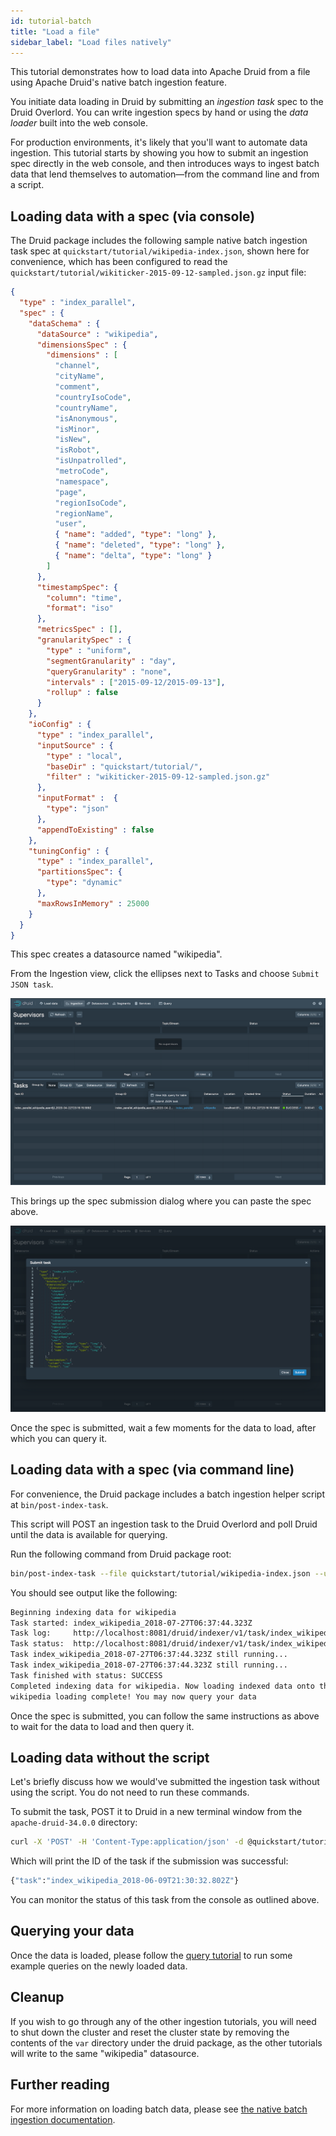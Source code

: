 ```yaml
---
id: tutorial-batch
title: "Load a file"
sidebar_label: "Load files natively"
---
```


<!--
  ~ Licensed to the Apache Software Foundation (ASF) under one
  ~ or more contributor license agreements.  See the NOTICE file
  ~ distributed with this work for additional information
  ~ regarding copyright ownership.  The ASF licenses this file
  ~ to you under the Apache License, Version 2.0 (the
  ~ "License"); you may not use this file except in compliance
  ~ with the License.  You may obtain a copy of the License at
  ~
  ~   http://www.apache.org/licenses/LICENSE-2.0
  ~
  ~ Unless required by applicable law or agreed to in writing,
  ~ software distributed under the License is distributed on an
  ~ "AS IS" BASIS, WITHOUT WARRANTIES OR CONDITIONS OF ANY
  ~ KIND, either express or implied.  See the License for the
  ~ specific language governing permissions and limitations
  ~ under the License.
  -->


This tutorial demonstrates how to load data into Apache Druid from a file using Apache Druid's native batch ingestion feature.

You initiate data loading in Druid by submitting an *ingestion task* spec to the Druid Overlord. You can write ingestion 
specs by hand or using the _data loader_ built into the web console. 

For production environments, it's likely that you'll want to automate data ingestion. This tutorial starts by showing
you how to submit an ingestion spec directly in the web console, and then introduces ways to ingest batch data that
lend themselves to automation&mdash;from the command line and from a script. 

## Loading data with a spec (via console)

The Druid package includes the following sample native batch ingestion task spec at `quickstart/tutorial/wikipedia-index.json`, shown here for convenience,
which has been configured to read the `quickstart/tutorial/wikiticker-2015-09-12-sampled.json.gz` input file:

```json
{
  "type" : "index_parallel",
  "spec" : {
    "dataSchema" : {
      "dataSource" : "wikipedia",
      "dimensionsSpec" : {
        "dimensions" : [
          "channel",
          "cityName",
          "comment",
          "countryIsoCode",
          "countryName",
          "isAnonymous",
          "isMinor",
          "isNew",
          "isRobot",
          "isUnpatrolled",
          "metroCode",
          "namespace",
          "page",
          "regionIsoCode",
          "regionName",
          "user",
          { "name": "added", "type": "long" },
          { "name": "deleted", "type": "long" },
          { "name": "delta", "type": "long" }
        ]
      },
      "timestampSpec": {
        "column": "time",
        "format": "iso"
      },
      "metricsSpec" : [],
      "granularitySpec" : {
        "type" : "uniform",
        "segmentGranularity" : "day",
        "queryGranularity" : "none",
        "intervals" : ["2015-09-12/2015-09-13"],
        "rollup" : false
      }
    },
    "ioConfig" : {
      "type" : "index_parallel",
      "inputSource" : {
        "type" : "local",
        "baseDir" : "quickstart/tutorial/",
        "filter" : "wikiticker-2015-09-12-sampled.json.gz"
      },
      "inputFormat" :  {
        "type": "json"
      },
      "appendToExisting" : false
    },
    "tuningConfig" : {
      "type" : "index_parallel",
      "partitionsSpec": {
        "type": "dynamic"
      },
      "maxRowsInMemory" : 25000
    }
  }
}
```

This spec creates a datasource named "wikipedia".

From the Ingestion view, click the ellipses next to Tasks and choose `Submit JSON task`.

![Tasks view add task](../assets/tutorial-batch-submit-task-01.png "Tasks view add task")

This brings up the spec submission dialog where you can paste the spec above.

![Query view](../assets/tutorial-batch-submit-task-02.png "Query view")

Once the spec is submitted, wait a few moments for the data to load, after which you can query it.


## Loading data with a spec (via command line)

For convenience, the Druid package includes a batch ingestion helper script at `bin/post-index-task`.

This script will POST an ingestion task to the Druid Overlord and poll Druid until the data is available for querying.

Run the following command from Druid package root:

```bash
bin/post-index-task --file quickstart/tutorial/wikipedia-index.json --url http://localhost:8081
```

You should see output like the following:

```bash
Beginning indexing data for wikipedia
Task started: index_wikipedia_2018-07-27T06:37:44.323Z
Task log:     http://localhost:8081/druid/indexer/v1/task/index_wikipedia_2018-07-27T06:37:44.323Z/log
Task status:  http://localhost:8081/druid/indexer/v1/task/index_wikipedia_2018-07-27T06:37:44.323Z/status
Task index_wikipedia_2018-07-27T06:37:44.323Z still running...
Task index_wikipedia_2018-07-27T06:37:44.323Z still running...
Task finished with status: SUCCESS
Completed indexing data for wikipedia. Now loading indexed data onto the cluster...
wikipedia loading complete! You may now query your data
```

Once the spec is submitted, you can follow the same instructions as above to wait for the data to load and then query it.


## Loading data without the script

Let's briefly discuss how we would've submitted the ingestion task without using the script. You do not need to run these commands.

To submit the task, POST it to Druid in a new terminal window from the `apache-druid-34.0.0` directory:

```bash
curl -X 'POST' -H 'Content-Type:application/json' -d @quickstart/tutorial/wikipedia-index.json http://localhost:8081/druid/indexer/v1/task
```

Which will print the ID of the task if the submission was successful:

```bash
{"task":"index_wikipedia_2018-06-09T21:30:32.802Z"}
```

You can monitor the status of this task from the console as outlined above.


## Querying your data

Once the data is loaded, please follow the [query tutorial](../tutorials/tutorial-query.md) to run some example queries on the newly loaded data.


## Cleanup

If you wish to go through any of the other ingestion tutorials, you will need to shut down the cluster and reset the cluster state by removing the contents of the `var` directory under the druid package, as the other tutorials will write to the same "wikipedia" datasource.


## Further reading

For more information on loading batch data, please see [the native batch ingestion documentation](../ingestion/native-batch.md).
